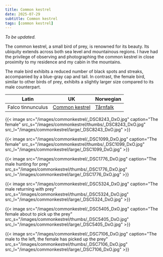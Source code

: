 ```yaml
---
title: Common kestrel
date: 2025-07-29
subtitle: Common kestrel
tags: [common kestrel]
---
```

*To be updated.*

The common kestrel, a small bird of prey, is renowned for its beauty. Its ubiquity extends across both sea level and mountainous regions. I have had the privilege of observing and photographing the common kestrel in close proximity to my residence and my cabin in the mountains.

<!--more-->

The male bird exhibits a reduced number of black spots and streaks, accompanied by a blue-gray cap and tail. In contrast, the female bird, similar to other birds of prey, exhibits a slightly larger size compared to its male counterpart.

| Latin      | UK | Norwegian |
| --------- |  --------- |    --------- |
|  Falco tinnunculus |  [Common kestrel](https://en.wikipedia.org/wiki/Common_kestrel) |  [Tårnfalk](https://no.wikipedia.org/wiki/Tårnfalk) |

{{< image src="/images/commonkestrel/_DSC8243_DxO.jpg"  caption="The female" src_s="/images/commonkestrel/thumbs/_DSC8243_DxO.jpg" src_l="/images/commonkestrel/large/_DSC8243_DxO.jpg" >}}

{{< image src="/images/commonkestrel/_DSC1099_DxO.jpg"  caption="The female" src_s="/images/commonkestrel/thumbs/_DSC1099_DxO.jpg" src_l="/images/commonkestrel/large/_DSC1099_DxO.jpg" >}}

{{< image src="/images/commonkestrel/_DSC1776_DxO.jpg"  caption="The male hunting for prey" src_s="/images/commonkestrel/thumbs/_DSC1776_DxO.jpg" src_l="/images/commonkestrel/large/_DSC1776_DxO.jpg" >}}

{{< image src="/images/commonkestrel/_DSC5324_DxO.jpg"  caption="The male returning with prey" src_s="/images/commonkestrel/thumbs/_DSC5324_DxO.jpg" src_l="/images/commonkestrel/large/_DSC5324_DxO.jpg" >}}

{{< image src="/images/commonkestrel/_DSC5405_DxO.jpg"  caption="The female about to pick up the prey" src_s="/images/commonkestrel/thumbs/_DSC5405_DxO.jpg" src_l="/images/commonkestrel/large/_DSC5405_DxO.jpg" >}}

{{< image src="/images/commonkestrel/_DSC7106_DxO.jpg"  caption="The male to the left, the female has picked up the prey" src_s="/images/commonkestrel/thumbs/_DSC7106_DxO.jpg" src_l="/images/commonkestrel/large/_DSC7106_DxO.jpg" >}}

